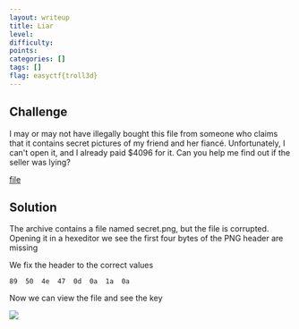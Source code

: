 ```yaml
---
layout: writeup
title: Liar
level: 
difficulty: 
points: 
categories: []
tags: []
flag: easyctf{troll3d}
---
```

## Challenge

I may or may not have illegally bought this file from someone who claims
that it contains secret pictures of my friend and her fiancé.
Unfortunately, I can't open it, and I already paid $4096 for it. Can you
help me find out if the seller was lying?

[file](writeupfiles/secret)

## Solution

The archive contains a file named secret.png, but the file is corrupted.
Opening it in a hexeditor we see the first four bytes of the PNG header
are missing

We fix the header to the correct values

    89  50  4e  47  0d  0a  1a  0a

Now we can view the file and see the key

![](writeupfiles/secret-fixed.png)

